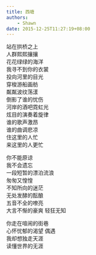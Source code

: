 ```yaml
---
title: 西塘
authors:
    - Shawn
date: 2015-12-25T11:27:19+08:00
---
```


站在拱桥之上  
人群熙熙攘攘  
花花绿绿的海洋  
我寻不到你的衣裳  
投向河里的目光  
穿梭游船画舫  
粼粼波纹荡漾  
倒影了谁的忧伤  
河岸的酒吧霓虹光  
炫目的演奏着旋律  
谁的歌声激昂  
谁的曲调悲凉  
住这里的人忙  
来这里的人更忙  

你不能原谅  
我不会遗忘  
一段短暂的漂泊流浪  
匆匆又惶惶  
不知所向的迷茫  
无处发酵的酝酿  
五音不全的嘹亮  
大言不惭的豪爽 轻狂无知  

你走在喧闹的街巷  
心怀忧郁的渴望 偶遇  
我却想独走天涯  
读懂世界的无涯  

